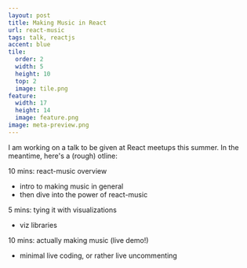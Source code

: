 ```yaml
---
layout: post
title: Making Music in React
url: react-music
tags: talk, reactjs
accent: blue
tile:
  order: 2
  width: 5
  height: 10
  top: 2
  image: tile.png
feature:
  width: 17
  height: 14
  image: feature.png
image: meta-preview.png
---
```


I am working on a talk to be given at React meetups this summer. In the meantime, here's a (rough) otline:

10 mins: react-music overview
- intro to making music in general
- then dive into the power of react-music

5 mins: tying it with visualizations
- viz libraries

10 mins: actually making music (live demo!)
- minimal live coding, or rather live uncommenting